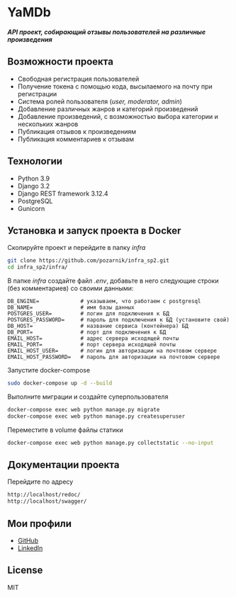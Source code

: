 # YaMDb

***API проект, собирающий отзывы пользователей на различные произведения***

## Возможности проекта

- Свободная регистрация пользователей
- Получение токена с помощью кода, высылаемого на почту при регистрации
- Система ролей пользователя (*user, moderator, admin*)
- Добавление различных жанров и категорий произведений
- Добавление произведений, с возможностью выбора категории и нескольких жанров
- Публикация отзывов к произведениям
- Публикация комментариев к отзывам

## Технологии

- Python 3.9
- Django 3.2
- Django REST framework 3.12.4
- PostgreSQL
- Gunicorn

## Установка и запуск проекта в Docker

Скопируйте проект и перейдите в папку _infra_

```sh
git clone https://github.com/pozarnik/infra_sp2.git
cd infra_sp2/infra/
```

В папке _infra_ создайте файл _.env_, добавьте в него следующие строки (без комментариев) со своими данными:

```
DB_ENGINE=             # указываем, что работаем с postgresql
DB_NAME=               # имя базы данных
POSTGRES_USER=         # логин для подключения к БД
POSTGRES_PASSWORD=     # пароль для подключения к БД (установите свой)
DB_HOST=               # название сервиса (контейнера) БД
DB_PORT=               # порт для подключения к БД 
EMAIL_HOST=            # адрес сервера исходящей почты
EMAIL_PORT=            # порт сервера исходящей почты
EMAIL_HOST_USER=       # логин для авторизации на почтовом сервере
EMAIL_HOST_PASSWORD=   # пароль для авторизации на почтовом сервере
```

Запустите docker-compose

```sh
sudo docker-compose up -d --build
```

Выполните миграции и создайте суперпользователя

```sh
docker-compose exec web python manage.py migrate
docker-compose exec web python manage.py createsuperuser
```

Переместите в volume файлы статики

```sh
docker-compose exec web python manage.py collectstatic --no-input
```


## Документации проекта

Перейдите по адресу

```sh
http://localhost/redoc/
http://localhost/swagger/
```

## Мои профили

- [GitHub](https://github.com/pozarnik/)
- [LinkedIn](https://linkedin.com/in/pozarnik/)

## License

MIT


